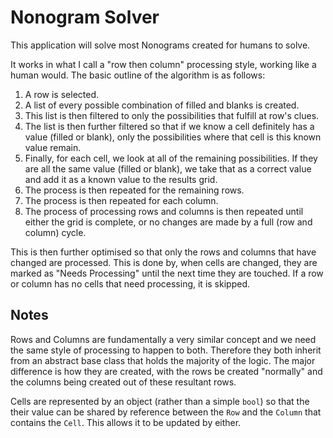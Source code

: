 # Nonogram Solver

This application will solve most Nonograms created for humans to solve.

It works in what I call a "row then column" processing style, working like a human would.  The basic outline of the algorithm is as follows:

1. A row is selected.
1. A list of every possible combination of filled and blanks is created.
1. This list is then filtered to only the possibilities that fulfill at row's clues.
1. The list is then further filtered so that if we know a cell definitely has a value (filled or blank), only the possibilities where that cell is this known value remain.
1. Finally, for each cell, we look at all of the remaining possibilities.  If they are all the same value (filled or blank), we take that as a correct value and add it as a known value to the results grid.
1. The process is then repeated for the remaining rows.
1. The process is then repeated for each column.
1. The process of processing rows and columns is then repeated until either the grid is complete, or no changes are made by a full (row and column) cycle.

This is then further optimised so that only the rows and columns that have changed are processed.  This is done by, when cells are changed, they are marked as "Needs Processing" until the next time they are touched.  If a row or column has no cells that need processing, it is skipped.

## Notes

Rows and Columns are fundamentally a very similar concept and we need the same style of processing to happen to both.  Therefore they both inherit from an abstract base class that holds the majority of the logic.  The major difference is how they are created, with the rows be created "normally" and the columns being created out of these resultant rows.

Cells are represented by an object (rather than a simple `bool`) so that the their value can be shared by reference between the `Row` and the `Column` that contains the `Cell`.  This allows it to be updated by either.

